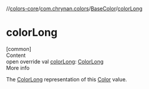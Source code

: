 //[colors-core](../../../index.md)/[com.chrynan.colors](../index.md)/[BaseColor](index.md)/[colorLong](color-long.md)



# colorLong  
[common]  
Content  
open override val [colorLong](color-long.md): [ColorLong](../-color-long/index.md)  
More info  


The [ColorLong](../-color-long/index.md) representation of this [Color](../-color/index.md) value.

  




